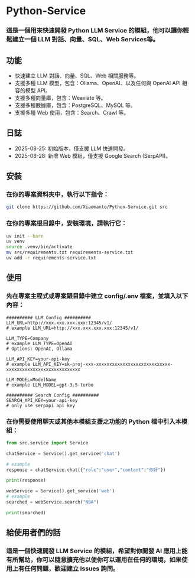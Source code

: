 # Python-Service

### 這是一個用來快速開發 Python LLM Service 的模組，他可以讓你輕鬆建立一個 LLM 對話、向量、SQL、Web Services等。

## 功能

- 快速建立 LLM 對話、向量、SQL、Web 相關服務等。
- 支援多種 LLM 模型，包含：Ollama、OpenAI、以及任何與 OpenAI API 相容的模型 API。
- 支援多種向量庫，包含：Weaviate 等。
- 支援多種數據庫，包含：PostgreSQL、MySQL 等。
- 支援多種 Web 使用，包含：Search、Crawl 等。

## 日誌

 - 2025-08-25: 初始版本，僅支援 LLM 快速開發。
 - 2025-08-28: 新增 Web 模組，僅支援 Google Search (SerpAPI)。

## 安裝

### 在你的專案資料夾中，執行以下指令：
```bash
git clone https://github.com/Xiaomanto/Python-Service.git src
```

### 在你的專案根目錄中，安裝環境，請執行它：
``` bash
uv init --bare
uv venv
source .venv/bin/activate
mv src/requirements.txt requirements-service.txt
uv add -r requirements-service.txt
```
## 使用

### 先在專案主程式或專案跟目錄中建立 config/.env 檔案，並填入以下內容：
``` env
########## LLM Config ##########
LLM_URL=http://xxx.xxx.xxx.xxx:12345/v1/
# example LLM_URL=http://xxx.xxx.xxx.xxx:12345/v1/

LLM_TYPE=Company
# example LLM_TYPE=OpenAI
# Options: OpenAI, Ollama

LLM_API_KEY=your-api-key
# example LLM_API_KEY=sk-proj-xxx-xxxxxxxxxxxxxxxxxxxxxxxxxxxx-xxxxxxxxxxxxxxxxxxxxxxxxxxxx

LLM_MODEL=ModelName 
# example LLM_MODEL=gpt-3.5-turbo

########## Search Config ##########
SEARCH_API_KEY=your-api-key
# only use serpapi api key
```

### 在你需要使用聊天或其他本模組支援之功能的 Python 檔中引入本模組：
``` python
from src.service import Service

chatService = Service().get_service('chat')

# example
response = chatService.chat({"role":"user","content":"你好"})

print(response)

webService = Service().get_service('web')
# example
searched = webService.search("NBA")

print(searched)
```

## 給使用者們的話

### 這是一個快速開發 LLM Service 的模組，希望對你開發 AI 應用上能有所幫助，你可以隨意擴充他以便你可以運用在任何的環境，如果使用上有任何問題，歡迎建立 Issues 詢問。
